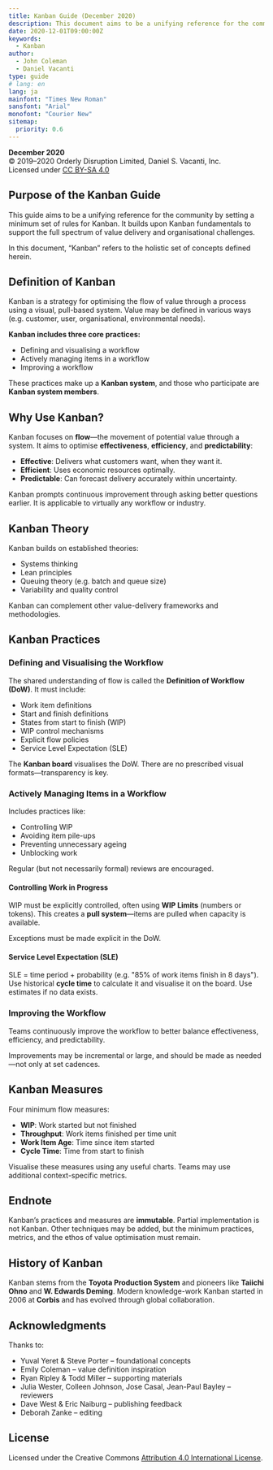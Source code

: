 ```yaml
---
title: Kanban Guide (December 2020)
description: This document aims to be a unifying reference for the community by offering the minimal guidance for Kanban. Depending on the context, various approaches can complement Kanban, allowing it to accommodate the full spectrum of value delivery and organizational challenges.
date: 2020-12-01T09:00:00Z
keywords:
  - Kanban
author:
  - John Coleman
  - Daniel Vacanti
type: guide
# lang: en
lang: ja
mainfont: "Times New Roman"
sansfont: "Arial"
monofont: "Courier New"
sitemap:
  priority: 0.6
---
```


**December 2020**  
© 2019–2020 Orderly Disruption Limited, Daniel S. Vacanti, Inc.  
Licensed under [CC BY-SA 4.0](http://creativecommons.org/licenses/by-sa/4.0/)

## Purpose of the Kanban Guide

This guide aims to be a unifying reference for the community by setting a minimum set of rules for Kanban. It builds upon Kanban fundamentals to support the full spectrum of value delivery and organisational challenges.

In this document, “Kanban” refers to the holistic set of concepts defined herein.

## Definition of Kanban

Kanban is a strategy for optimising the flow of value through a process using a visual, pull-based system. Value may be defined in various ways (e.g. customer, user, organisational, environmental needs).

**Kanban includes three core practices:**

- Defining and visualising a workflow
- Actively managing items in a workflow
- Improving a workflow

These practices make up a **Kanban system**, and those who participate are **Kanban system members**.

## Why Use Kanban?

Kanban focuses on **flow**—the movement of potential value through a system. It aims to optimise **effectiveness**, **efficiency**, and **predictability**:

- **Effective**: Delivers what customers want, when they want it.
- **Efficient**: Uses economic resources optimally.
- **Predictable**: Can forecast delivery accurately within uncertainty.

Kanban prompts continuous improvement through asking better questions earlier. It is applicable to virtually any workflow or industry.

## Kanban Theory

Kanban builds on established theories:

- Systems thinking
- Lean principles
- Queuing theory (e.g. batch and queue size)
- Variability and quality control

Kanban can complement other value-delivery frameworks and methodologies.

## Kanban Practices

### Defining and Visualising the Workflow

The shared understanding of flow is called the **Definition of Workflow (DoW)**. It must include:

- Work item definitions
- Start and finish definitions
- States from start to finish (WIP)
- WIP control mechanisms
- Explicit flow policies
- Service Level Expectation (SLE)

The **Kanban board** visualises the DoW. There are no prescribed visual formats—transparency is key.

### Actively Managing Items in a Workflow

Includes practices like:

- Controlling WIP
- Avoiding item pile-ups
- Preventing unnecessary ageing
- Unblocking work

Regular (but not necessarily formal) reviews are encouraged.

#### Controlling Work in Progress

WIP must be explicitly controlled, often using **WIP Limits** (numbers or tokens). This creates a **pull system**—items are pulled when capacity is available.

Exceptions must be made explicit in the DoW.

#### Service Level Expectation (SLE)

SLE = time period + probability (e.g. "85% of work items finish in 8 days").  
Use historical **cycle time** to calculate it and visualise it on the board. Use estimates if no data exists.

### Improving the Workflow

Teams continuously improve the workflow to better balance effectiveness, efficiency, and predictability.

Improvements may be incremental or large, and should be made as needed—not only at set cadences.

## Kanban Measures

Four minimum flow measures:

- **WIP**: Work started but not finished
- **Throughput**: Work items finished per time unit
- **Work Item Age**: Time since item started
- **Cycle Time**: Time from start to finish

Visualise these measures using any useful charts. Teams may use additional context-specific metrics.

## Endnote

Kanban’s practices and measures are **immutable**. Partial implementation is not Kanban. Other techniques may be added, but the minimum practices, metrics, and the ethos of value optimisation must remain.

## History of Kanban

Kanban stems from the **Toyota Production System** and pioneers like **Taiichi Ohno** and **W. Edwards Deming**. Modern knowledge-work Kanban started in 2006 at **Corbis** and has evolved through global collaboration.

## Acknowledgments

Thanks to:

- Yuval Yeret & Steve Porter – foundational concepts
- Emily Coleman – value definition inspiration
- Ryan Ripley & Todd Miller – supporting materials
- Julia Wester, Colleen Johnson, Jose Casal, Jean-Paul Bayley – reviewers
- Dave West & Eric Naiburg – publishing feedback
- Deborah Zanke – editing

## License

Licensed under the Creative Commons [Attribution 4.0 International License](http://creativecommons.org/licenses/by/4.0/).

